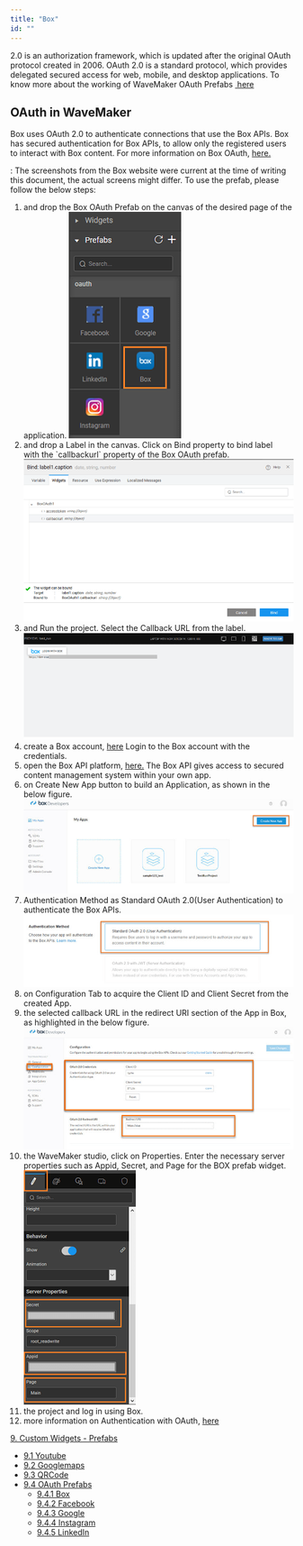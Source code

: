 ```yaml
---
title: "Box"
id: ""
---
```


2.0 is an authorization framework, which is updated after the original OAuth protocol created in 2006. OAuth 2.0 is a standard protocol, which provides delegated secured access for web, mobile, and desktop applications. To know more about the working of WaveMaker OAuth Prefabs [ here](/learn/app-development/widgets/prefab/oauth-prefabs/)

## OAuth in WaveMaker

Box uses OAuth 2.0 to authenticate connections that use the Box APIs. Box has secured authentication for Box APIs, to allow only the registered users to interact with Box content. For more information on Box OAuth, [here.](https://docs.box.com)

: The screenshots from the Box website were current at the time of writing this document, the actual screens might differ. To use the  prefab, please follow the below steps:

1. and drop the Box OAuth Prefab on the canvas of the desired page of the application. [![](../assets/box_prefab.png)](../assets/box_prefab.png)
2. and drop a Label in the canvas. Click on Bind property to bind label with the \`callbackurl\` property of the Box OAuth prefab. [![](../assets/box_bind.png)](../assets/box_bind.png)
3. and Run the project. Select the Callback URL from the label. [![](../assets/Box_callback_URL.png)](../assets/Box_callback_URL.png)
4. create a Box account, [here](https://app.box.com/signup) Login to the Box account with the credentials.
5. open the Box API platform, [here.](https://app.box.com/developers/console) The Box API gives access to secured content management system within your own app.
6. on Create New App button to build an Application, as shown in the below figure. [![](../assets/box_new_app.jpg)](../assets/box_new_app.jpg)
7. Authentication Method as Standard OAuth 2.0(User Authentication) to authenticate the Box APIs. [![](../assets/box_auth.png)](../assets/box_auth.png)
8. on Configuration Tab to acquire the Client ID and Client Secret from the created App.
9. the selected callback URL in the redirect URI section of the App in Box, as highlighted in the below figure. [![](../assets/box_uri.png)](../assets/box_uri.png)
10. the WaveMaker studio, click on Properties. Enter the necessary server properties such as Appid, Secret, and Page for the BOX prefab widget. [![](../assets/box_prop.png)](../assets/box_prop.png)
11. the project and log in using Box.
12. more information on Authentication with OAuth, [here](https://docs.box.com/docs/oauth-20)

[9\. Custom Widgets - Prefabs](/learn/app-development/widgets/widget-library/#prefabs)

- [9.1 Youtube](/learn/app-development/widgets/prefab/youtube/)
- [9.2 Googlemaps](/learn/app-development/widgets/prefab/googlemaps/)
- [9.3 QRCode](/learn/app-development/widgets/prefab/qrcode/)
- [9.4 OAuth Prefabs](/learn/app-development/widgets/prefab/oauth-prefabs/)
    - [9.4.1 Box](#)
    - [9.4.2 Facebook](/learn/app-development/widgets/prefab/oauth-prefabs/facebook/)
    - [9.4.3 Google](/learn/app-development/widgets/prefab/oauth-prefabs/google/)
    - [9.4.4 Instagram](learn/app-development/widgets/prefab/oauth-prefabs/instagram/)
    - [9.4.5 LinkedIn](/learn/app-development/widgets/prefab/oauth-prefabs/linkedin/)
